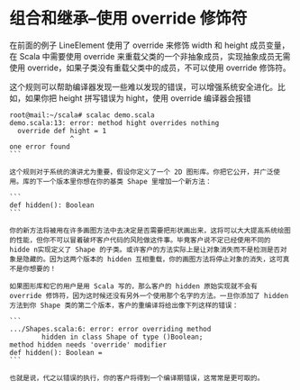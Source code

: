 # 组合和继承–使用 override 修饰符 #

在前面的例子 LineElement 使用了 override 来修饰 width 和 height 成员变量，在 Scala 中需要使用 override 来重载父类的一个非抽象成员，实现抽象成员无需使用 override，如果子类没有重载父类中的成员，不可以使用 override 修饰符。

这个规则可以帮助编译器发现一些难以发现的错误，可以增强系统安全进化。比如，如果你把 height 拼写错误为 hight，使用 override 编译器会报错

````
root@mail:~/scala# scalac demo.scala 
demo.scala:13: error: method hight overrides nothing
  override def hight = 1
               ^
one error found
```

这个规则对于系统的演讲尤为重要，假设你定义了一个 2D 图形库。你把它公开，并广泛使用。库的下一个版本里你想在你的基类 Shape 里增加一个新方法：

```
def hidden(): Boolean
```

你的新方法将被用在许多画图方法中去决定是否需要把形状画出来，这将可以大大提高系统绘图的性能，但你不可以冒着破坏客户代码的风险做这件事。毕竟客户说不定已经使用不同的  hidde n实现定义了 Shape 的子类。或许客户的方法实际上是让对象消失而不是检测是否对象是隐藏的。因为这两个版本的 hidden 互相重载，你的画图方法将停止对象的消失，这可真不是你想要的！

如果图形库和它的用户是用 Scala 写的，那么客户的 hidden 原始实现就不会有 override 修饰符，因为这时候还没有另外一个使用那个名字的方法。一旦你添加了 hidden 方法到你 Shape 类的第二个版本，客户的重编译将给出像下列这样的错误：

```
.../Shapes.scala:6: error: error overriding method 
		hidden in class Shape of type ()Boolean; 
method hidden needs 'override' modifier 
def hidden(): Boolean =
```

也就是说，代之以错误的执行，你的客户将得到一个编译期错误，这常常是更可取的。
